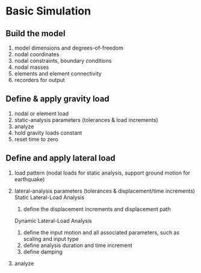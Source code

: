 # Basic Simulation

## Build the model
1. model dimensions and degrees-of-freedom
2. nodal coordinates
3. nodal constraints, boundary conditions
4. nodal masses
5. elements and element connectivity
6. recorders for output

## Define & apply gravity load
1. nodal or element load
2. static-analysis parameters (tolerances & load increments)
3. analyze
4. hold gravity loads constant
5. reset time to zero

## Define and apply lateral load
1. load pattern (nodal loads for static analysis, support ground motion for earthquake)
2. lateral-analysis parameters (tolerances & displacement/time increments)
     Static Lateral-Load Analysis
     1. define the displacement increments and displacement path

     Dynamic Lateral-Load Analysis
     1. define the input motion and all associated parameters, such as scaling and input type
     2. define analysis duration and time increment
     3. define damping
3. analyze

